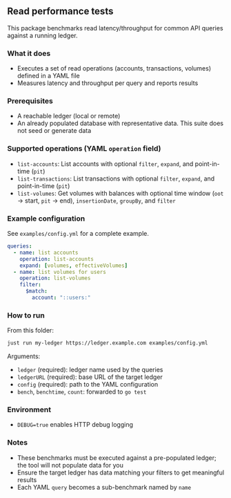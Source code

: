 ## Read performance tests

This package benchmarks read latency/throughput for common API queries against a running ledger.

### What it does
- Executes a set of read operations (accounts, transactions, volumes) defined in a YAML file
- Measures latency and throughput per query and reports results

### Prerequisites
- A reachable ledger (local or remote)
- An already populated database with representative data. This suite does not seed or generate data

### Supported operations (YAML `operation` field)
- `list-accounts`: List accounts with optional `filter`, `expand`, and point-in-time (`pit`)
- `list-transactions`: List transactions with optional `filter`, `expand`, and point-in-time (`pit`)
- `list-volumes`: Get volumes with balances with optional time window (`oot` → start, `pit` → end), `insertionDate`, `groupBy`, and `filter`

### Example configuration
See `examples/config.yml` for a complete example.

```yaml
queries:
  - name: list accounts
    operation: list-accounts
    expand: [volumes, effectiveVolumes]
  - name: list volumes for users
    operation: list-volumes
    filter:
      $match:
        account: "::users:"
```

### How to run
From this folder:

```bash
just run my-ledger https://ledger.example.com examples/config.yml
```

Arguments:
- `ledger` (required): ledger name used by the queries
- `ledgerURL` (required): base URL of the target ledger
- `config` (required): path to the YAML configuration
- `bench`, `benchtime`, `count`: forwarded to `go test`

### Environment
- `DEBUG=true` enables HTTP debug logging

### Notes
- These benchmarks must be executed against a pre-populated ledger; the tool will not populate data for you
- Ensure the target ledger has data matching your filters to get meaningful results
- Each YAML `query` becomes a sub-benchmark named by `name`


